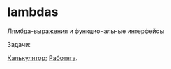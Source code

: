 # lambdas
Лямбда-выражения и функциональные интерфейсы

Задачи:

[Калькулятор](https://github.com/netology-code/jd-homeworks/blob/master/lambda/task1/README.md);
[Работяга](https://github.com/netology-code/jd-homeworks/blob/master/lambda/task2/README.md).
